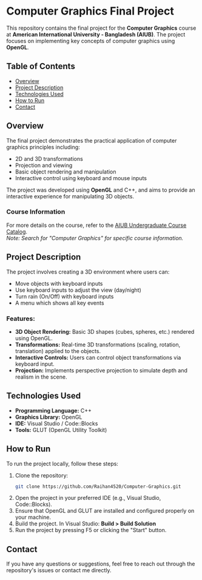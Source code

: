 # Computer Graphics Final Project

This repository contains the final project for the **Computer Graphics** course at **American International University - Bangladesh (AIUB)**. The project focuses on implementing key concepts of computer graphics using **OpenGL**.

## Table of Contents
- [Overview](#overview)
- [Project Description](#project-description)
- [Technologies Used](#technologies-used)
- [How to Run](#how-to-run)
- [Contact](#contact)

## Overview

The final project demonstrates the practical application of computer graphics principles including:

- 2D and 3D transformations
- Projection and viewing
- Basic object rendering and manipulation
- Interactive control using keyboard and mouse inputs

The project was developed using **OpenGL** and C++, and aims to provide an interactive experience for manipulating 3D objects.

### Course Information
For more details on the course, refer to the [AIUB Undergraduate Course Catalog](https://www.aiub.edu/faculties/fst/ug-course-catalog).  
*Note: Search for "Computer Graphics" for specific course information.*

## Project Description

The project involves creating a 3D environment where users can:

- Move objects with keyboard inputs
- Use keyboard inputs to adjust the view (day/night)
- Turn rain (On/Off) with keyboard inputs
- A menu which shows all key events

### Features:
- **3D Object Rendering:** Basic 3D shapes (cubes, spheres, etc.) rendered using OpenGL.
- **Transformations:** Real-time 3D transformations (scaling, rotation, translation) applied to the objects.
- **Interactive Controls:** Users can control object transformations via keyboard input.
- **Projection:** Implements perspective projection to simulate depth and realism in the scene.

## Technologies Used

- **Programming Language:** C++
- **Graphics Library:** OpenGL
- **IDE:** Visual Studio / Code::Blocks
- **Tools:** GLUT (OpenGL Utility Toolkit)

## How to Run

To run the project locally, follow these steps:

1. Clone the repository:
   ```bash
   git clone https://github.com/Raihan4520/Computer-Graphics.git
2. Open the project in your preferred IDE (e.g., Visual Studio, Code::Blocks).
3. Ensure that OpenGL and GLUT are installed and configured properly on your machine.
4. Build the project. In Visual Studio: **Build > Build Solution**
5. Run the project by pressing F5 or clicking the "Start" button.

## Contact

If you have any questions or suggestions, feel free to reach out through the repository's issues or contact me directly.
